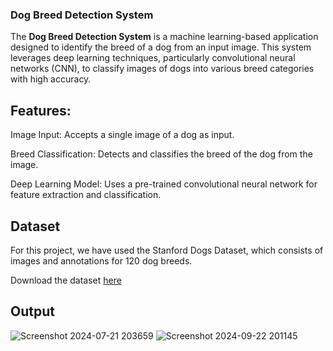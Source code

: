 ### Dog Breed Detection System
The **Dog Breed Detection System** is a machine learning-based application designed to identify the breed of a dog from an input image. This system leverages deep learning techniques, particularly convolutional neural networks (CNN), to classify images of dogs into various breed categories with high accuracy.

## **Features**:

Image Input: Accepts a single image of a dog as input.

Breed Classification: Detects and classifies the breed of the dog from the image.

Deep Learning Model: Uses a pre-trained convolutional neural network for feature extraction and classification.

## **Dataset**

For this project, we have used the Stanford Dogs Dataset, which consists of images and annotations for 120 dog breeds.

Download the dataset [here](https://www.kaggle.com/c/dog-breed-identification)

## Output
![Screenshot 2024-07-21 203659](https://github.com/user-attachments/assets/98344447-0e33-4650-9782-f981e47df401)
![Screenshot 2024-09-22 201145](https://github.com/user-attachments/assets/c4a24aee-13c6-48da-81de-030587dda325)

